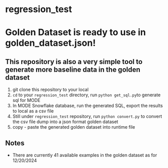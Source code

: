 # regression_test

# Golden Dataset is ready to use in golden_dataset.json!

## This repository is also a very simple tool to generate more baseline data in the golden dataset

1. git clone this repository to your local 
2. `cd` to your `regression_test` directory, run `python get_sql.py`to generate sql for MODE
3. In MODE Snowflake database, run the generated SQL, export the results to local as a csv file
4. Still under `regression_test` repository, run `python convert.py` to convert the csv file dump into a json format golden dataset
5. copy - paste the generated golden dataset into runtime file 

## Notes
* There are currently 41 available examples in the golden dataset as for 12/20/2024
